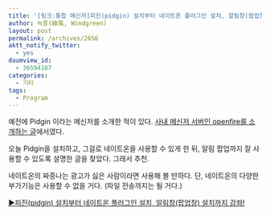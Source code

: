 ```yaml
---
title: '[링크:통합 메신저]피진(pidgin) 설치부터 네이트온 플러그인 설치, 알림창(팝업창) 설치까지 강좌!'
author: 녹풍(綠風, Windgreen)
layout: post
permalink: /archives/2656
aktt_notify_twitter:
  - yes
daumview_id:
  - 36594187
categories:
  - 기타
tags:
  - Program
---
```

예전에 Pidgin 이라는 메신저를 소개한 적이 있다. [사내 메신저 서버인 openfire를 소개하는 글][1]에서였다.

오늘 Pidgin을 설치하고, 그걸로 네이트온을 사용할 수 있게 한 뒤, 알림 팝업까지 잘 사용할 수 있도록 설명한 글을 찾았다. 그래서 추천.

네이트온의 짜증나는 광고가 싫은 사람이라면 사용해 볼 만하다. 단, 네이트온의 다양한 부가기능은 사용할 수 없을 거다. (파일 전송까지는 될 거다.)

[▶피진(pidgin) 설치부터 네이트온 플러그인 설치, 알림창(팝업창) 설치까지 강좌!][2]

 [1]: http://mytory.net/archives/212 "오픈소스 (사내)메신저 서버 구축, 오픈 파이어(openfire) 설치방법과 세팅(리눅스 기준)"
 [2]: http://lithiumion.egloos.com/4682184